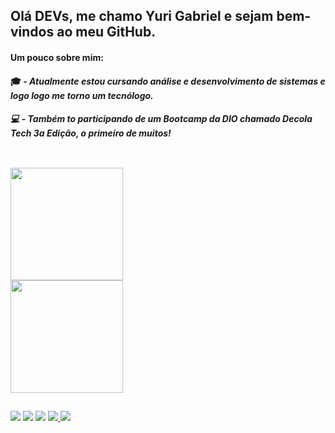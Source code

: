 ## Olá DEVs, me chamo Yuri Gabriel e sejam bem-vindos ao meu GitHub.

#### <b>Um pouco sobre mim:</b><br>
#### 🎓 - <i>Atualmente estou cursando análise e desenvolvimento de sistemas e logo logo me torno um tecnólogo.<br>
#### 💻 - Também to participando de um Bootcamp da DIO chamado Decola Tech 3a Edição, o primeiro de muitos!</i><br>

 ## 
<br>
<div>
  <a href="https://github.com/yurigabriel25">
  <img height="180em" src="https://github-readme-stats.vercel.app/api?username=yurigabriel25&show_icons=true&theme=dracula&include_all_commits=true&count_private=true"/><br>
  <img height="180em" src="https://github-readme-stats.vercel.app/api/top-langs/?username=yurigabriel25&layout=compact&langs_count=7&theme=dracula"/>
   
 ##
 
 <div> 
  <a href="https://www.instagram.com/yuri.gabriel25/" target="_blank"><img src="https://img.icons8.com/fluency/40/000000/instagram-new.png"/></a>
 	<a href="https://twitter.com/yuri_gabriel25" target="_blank"><img src="https://img.icons8.com/fluency/40/000000/twitter.png"/></a>
  <a href="https://www.linkedin.com/in/yuri-gabriel-8a99a8232/" target="_blank"><img src="https://img.icons8.com/color/40/000000/linkedin-circled--v5.png"/></a>
  <a href="https://t.me/yurigabriel25" target="_blank"><img src="https://img.icons8.com/color/40/000000/telegram-app--v4.png"/>
  <a href = "mailto:yurigabriel1995@outlook.com"><img src="https://img.icons8.com/color/40/000000/ms-outlook.png"/></a>
</div>

